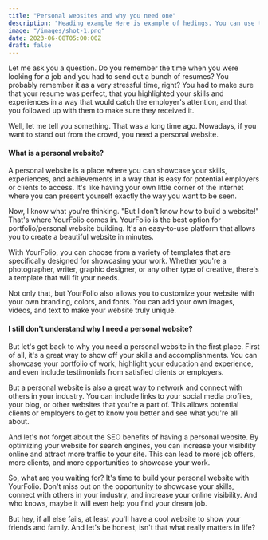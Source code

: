 ```yaml
---
title: "Personal websites and why you need one"
description: "Heading example Here is example of hedings. You can use this heading by following markdownify rules."
image: "/images/shot-1.png"
date: 2023-06-08T05:00:00Z
draft: false
---
```



Let me ask you a question. Do you remember the time when you were looking for a job and you had to send out a bunch of resumes? You probably remember it as a very stressful time, right? You had to make sure that your resume was perfect, that you highlighted your skills and experiences in a way that would catch the employer's attention, and that you followed up with them to make sure they received it.

Well, let me tell you something. That was a long time ago. Nowadays, if you want to stand out from the crowd, you need a personal website.

#### What is a personal website?
A personal website is a place where you can showcase your skills, experiences, and achievements in a way that is easy for potential employers or clients to access. It's like having your own little corner of the internet where you can present yourself exactly the way you want to be seen.

Now, I know what you're thinking. "But I don't know how to build a website!" That's where YourFolio comes in. YourFolio is the best option for portfolio/personal website building. It's an easy-to-use platform that allows you to create a beautiful website in minutes.

With YourFolio, you can choose from a variety of templates that are specifically designed for showcasing your work. Whether you're a photographer, writer, graphic designer, or any other type of creative, there's a template that will fit your needs.

Not only that, but YourFolio also allows you to customize your website with your own branding, colors, and fonts. You can add your own images, videos, and text to make your website truly unique.

#### I still don't understand why I need a personal website?
But let's get back to why you need a personal website in the first place. First of all, it's a great way to show off your skills and accomplishments. You can showcase your portfolio of work, highlight your education and experience, and even include testimonials from satisfied clients or employers.

But a personal website is also a great way to network and connect with others in your industry. You can include links to your social media profiles, your blog, or other websites that you're a part of. This allows potential clients or employers to get to know you better and see what you're all about.

And let's not forget about the SEO benefits of having a personal website. By optimizing your website for search engines, you can increase your visibility online and attract more traffic to your site. This can lead to more job offers, more clients, and more opportunities to showcase your work.

So, what are you waiting for? It's time to build your personal website with YourFolio. Don't miss out on the opportunity to showcase your skills, connect with others in your industry, and increase your online visibility. And who knows, maybe it will even help you find your dream job.

But hey, if all else fails, at least you'll have a cool website to show your friends and family. And let's be honest, isn't that what really matters in life?
